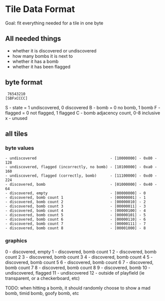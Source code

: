 # Tile Data Format

Goal: fit everything needed for a tile in one byte

## All needed things

- whether it is discovered or undiscovered
- how many bombs it is next to
- whether it has a bomb
- whether it has been flagged

## byte format

```
 76543210
[SBFxCCCC]
```

S - state = 1 undiscovered, 0 discovered
B - bomb = 0 no bomb, 1 bomb
F - flagged = 0 not flagged, 1 flagged
C - bomb adjacency count, 0-8 inclusive
x - unused

## all tiles

### byte values

```
- undiscovered                                 - [10000000] - 0x80 - 128
- undiscovered, flagged (incorrectly, no bomb) - [10100000] - 0xa0 - 160
- undiscovered, flagged (correctly, bomb)      - [11100000] - 0xd0 - 224
- discovered, bomb                             - [01000000] - 0x40 - 64
- discovered, empty                            - [00000000] - 0
- discovered, bomb count 1                     - [00000001] - 1
- discovered, bomb count 2                     - [00000010] - 2
- discovered, bomb count 3                     - [00000011] - 3
- discovered, bomb count 4                     - [00000100] - 4
- discovered, bomb count 5                     - [00000101] - 5
- discovered, bomb count 6                     - [00000110] - 6
- discovered, bomb count 7                     - [00000111] - 7
- discovered, bomb count 8                     - [00001000] - 8
```

### graphics

0 - discovered, empty
1 - discovered, bomb count 1
2 - discovered, bomb count 2
3 - discovered, bomb count 3
4 - discovered, bomb count 4
5 - discovered, bomb count 5
6 - discovered, bomb count 6
7 - discovered, bomb count 7
8 - discovered, bomb count 8
9 - discovered, bomb
10 - undiscovered, flagged
11 - undiscovered
12 - outside of playfield (ie transparent, or a checkerboard, etc)

TODO: when hitting a bomb, it should randomly choose to show a mad bomb, timid bomb, goofy bomb, etc
